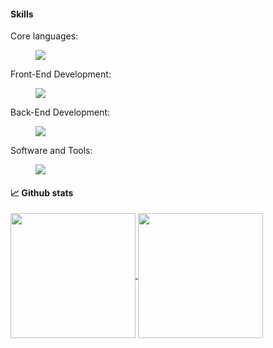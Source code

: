 <h4>Skills</h4>
Core languages:

<p align="left">
  <a href="https://skillicons.dev">
    <dl>
      <dd><img src="https://skillicons.dev/icons?i=html,css,js,ts,go,python,java,cs" /></dd>
    </dl>
  </a>
</p>

Front-End Development:

<p align="left">
  <a href="https://skillicons.dev">
    <dl>
      <dd><img src="https://skillicons.dev/icons?i=html,css,js,react,tailwind,electron" /></dd>
    </dl>
  </a>
</p>

Back-End Development:

<p align="left">
  <a href="https://skillicons.dev">
    <dl>
      <dd><img src="https://skillicons.dev/icons?i=nodejs,nextjs,express,dotnet,fastapi,flask,gradle,graphql,kafka,mysql,postgres,redis" /></dd>
    </dl>
  </a>
</p>

Software and Tools:

<p align="left">
  <a href="https://skillicons.dev">
    <dl>
      <dd><img src="https://skillicons.dev/icons?i=vscode,visualstudio,rider,idea,pycharm,git,github,vercel,aws,azure,workers,sentry,notion,postman" /></dd>
    </dl>
  </a>
</p>

<h4>📈 Github stats</h4>
<a href="https://github.com/Mo0nSw0rth">
  <img height=200 align="center" src="https://github-readme-stats.vercel.app/api?username=Mo0nSw0rth&theme=tokyonight" />
</a>
<a href="https://github.com/Mo0nSw0rth">
  <img height=200 align="center" src="https://github-readme-stats.vercel.app/api/top-langs?username=Mo0nSw0rth&layout=compact&langs_count=8&theme=tokyonight" />
</a>

